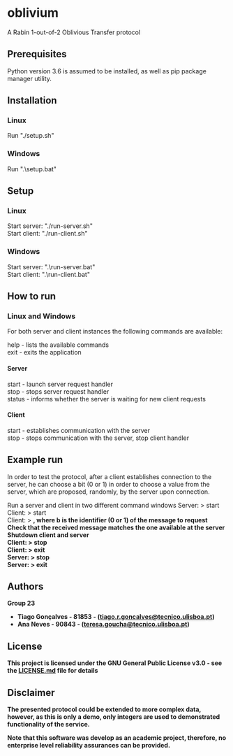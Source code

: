 # oblivium
A Rabin 1-out-of-2 Oblivious Transfer protocol

## Prerequisites
Python version 3.6 is assumed to be installed, as well as pip package manager utility.

## Installation

### Linux
Run "./setup.sh"

### Windows
Run ".\setup.bat"

## Setup

### Linux
Start server: "./run-server.sh"  
Start client: "./run-client.sh"  

### Windows
Start server: ".\run-server.bat"  
Start client: ".\run-client.bat"  

## How to run

### Linux and Windows

For both server and client instances the following commands are available:

help - lists the available commands  
exit - exits the application  

#### Server

start - launch server request handler  
stop - stops server request handler  
status - informs whether the server is waiting for new client requests    

#### Client

start - establishes communication with the server  
stop - stops communication with the server, stop client handler  

## Example run

In order to test the protocol, after a client establishes connection to the server, he can
choose a bit (0 or 1) in order to choose a value from the server, which are proposed, randomly,
by the server upon connection.

Run a server and client in two different command windows
Server: > start  
Client: > start  
Client: > <b> , where b is the identifier (0 or 1) of the message to request  
Check that the received message matches the one available at the server  
Shutdown client and server  
Client: > stop  
Client: > exit  
Server: > stop  
Server: > exit  

## Authors
**Group 23**
- **Tiago Gonçalves** - 81853 - (tiago.r.goncalves@tecnico.ulisboa.pt)
- **Ana Neves**       - 90843 - (teresa.goucha@tecnico.ulisboa.pt)

## License

This project is licensed under the GNU General Public License v3.0 - see the [LICENSE.md](LICENSE.md) file for details

## Disclaimer

The presented protocol could be extended to more complex data, however,
as this is only a demo, only integers are used to demonstrated functionality of the service.

Note that this software was develop as an academic project, therefore,
no enterprise level reliability assurances can be provided.
